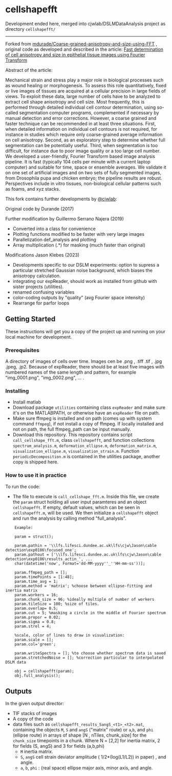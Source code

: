 # cellshapefft


Development ended here, merged into cjwlab/DSLMDataAnalysis project as directory ``cellshapefft/``

-------

Forked from [mdurade/Coarse-grained-anisotropy-and-size-using-FFT](https://github.com/mdurande/coarse-grained-anisotropy-and-size-using-FFT) , original code 
as developed and described in the article: 
    [Fast determination of cell anisotropy and size in epithelial tissue images using Fourier Transform](https://doi.org/10.1103/physreve.99.062401)

Abstract of the article:

Mechanical strain and stress play a major role in biological processes such as wound healing or
morphogenesis. To assess this role quantitatively, fixed or live images of tissues are acquired at a
cellular precision in large fields of views. To exploit these data, large number of cells have to be
analyzed to extract cell shape anisotropy and cell size. Most frequently, this is performed through
detailed individual cell contour determination, using so-called segmentation computer programs,
complemented if necessary by manual detection and error corrections. However, a coarse grained and
faster technique can be recommended in at least three situations. First, when detailed information
on individual cell contours is not required, for instance in studies which require only coarse-grained
average information on cell anisotropy. Second, as an exploratory step to determine whether full
segmentation can be potentially useful. Third, when segmentation is too difficult, for instance due to
poor image quality or a too large cell number. We developed a user-friendly, Fourier Transform based
image analysis pipeline. It is fast (typically 104 cells per minute with a current laptop computer) and
suitable for time, space or ensemble averages. We validate it on one set of artificial images and on
two sets of fully segmented images, from Drosophila pupa and chicken embryo; the pipeline results
are robust. Perspectives include in vitro tissues, non-biological cellular patterns such as foams, and
xyz stacks.

This fork contains further developments by [@cjwlab](https://github.com/cjwlab):

Original code by Durande (2017)
    
Further modification by Guillermo Serrano Najera (2019)
* Converted into a class for convenience
* Plotting functions modified to be faster with very large images
* Parallelization def_analysis and plotting
* Array multiplication (.*) for masking (much faster than original)

Modifications Jason Klebes (2023)
* Developments specific to our DSLM experiments: option to supress a particular stretched Gaussian noise background, which biases the anisotropy calculation.
* integrating our expReader, should work as installed from github with sister projects (utilities).
* renamed confusing variables
* color-coding outputs by "quality" (avg Fourier space intensity)
* Rearrange for parfor loops

## Getting Started

These instructions will get you a copy of the project up and running on your local machine for development.

### Prerequisites

A directory of images of cells over time.
Images cen be .png , .tiff .tif , .jpg .jpeg, .jp2.
Because of expReader, there should be at least five images with numbered names of the same length and pattern, 
for example "img_0001.png", "img_0002.png", ... .

### Installing
* Install matlab 
* Download package ``utilities`` containing class ``expReader`` and make sure it's on the MATLABPATH, or otherwise have an ``expReader`` file on path.
* Make sure ffmpeg is installed and on path (comes up with system command ``ffmpeg``), if not install a copy of ffmpeg.  If locally installed and not on path, the full ffmpeg_path can be input manually.
* Download this repository.  This repository contains script ``call_cellshape_fft.m``, class ``cellshapefft``, and function collections ``spectrum_analysis.m``, ``deformation_ellipse.m``, ``deformation_matrix.m``, ``visualization_ellipse.m``, ``visualization_strain.m``.  Function ``periodicDecomposition.m`` is contained in the utilities package, another copy is shipped here.

### How to use it in practice
To run the code:
* The file to execute is ``call_cellshape_fft.m``.  Inside this file, we create the ``param`` struct holding all user input paramteres and an object ``cellshapefft``. If empty, default values, which can be seen in ``cellshapefft.m``, will be used. We then initialize a ``cellshapefft`` object and run the analysis by calling method "full_analysis".
        
```
    Example:
    
    param = struct();
    
    param.pathin = '\\lfs.lifesci.dundee.ac.uk\lfs\cjw\Jason\cable detection\exp0186\focused_one';
    param.pathout = ['\\lfs.lifesci.dundee.ac.uk\lfs\cjw\Jason\cable detection\exp0186\results_actin_', ...
    char(datetime('now', Format='dd-MM-yyyy''_''HH-mm-ss'))];

    param.ffmpeg_path = [];
    param.timePoints = [1:48];
    param.time_avg = 1;
    param.method = 'matrix'; %choose between ellipse-fitting and inertia matrix
    param.workers = 16;
    param.chunk_size = 96; %ideally multiple of number of workers
    param.tileSize = 100; %size of tiles.
    param.overlap= 0.5;
    param.cut = 5; %masking a circle in the middle of Fourier spectrum
    param.propor = 0.02; 
    param.sigma = 0.8;
    param.strel = 4;
    
    %scale, color of lines to draw in visualization:
    param.scale = [];
    param.col='green'; 

    param.writeSpectra = []; %to choose whether spectrum data is saved
    param.stretchedNoise = []; %correction particular to interpolated DSLM data
    
    obj = cellshapefft(param);
    obj.full_analysis();

```

## Outputs
In the given output director:
* TIF stacks of images 
* A copy of the code
* data files such as ``cellshapefft_results_SangS_<t1>_<t2>.mat``, containing the objects ``M``, ``S`` and ``angS`` ("matrix" route) or ``a``,``b``, and ``phi`` (ellipse route) in arrays of shape [N , nTiles, chunk_size] for the ``chunk_size`` timepoints in a chunk.  Where N = [2,2] for inertia matrix, 2 for fields (S, angS) and 3 for fields (a,b,phi)
    * ``M`` inertia matrix.
    * ``S``, ``angS`` cell strain deviator amplitude ( 1/2*(log(L1/L2)) in paper) , and angle.
    * ``a``, ``b``, ``phi`` : (real space) ellipse major axis, minor axis, and angle.
